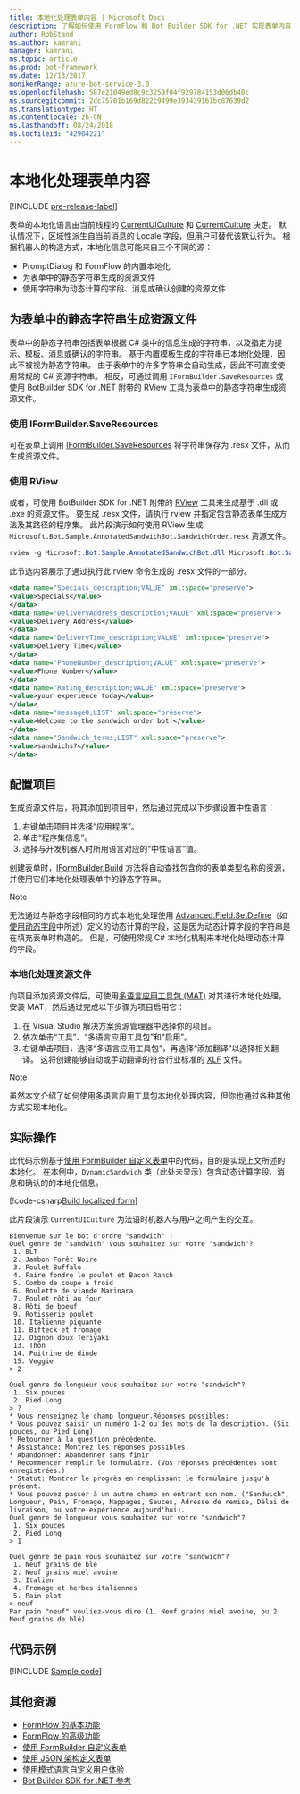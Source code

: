 ```yaml
---
title: 本地化处理表单内容 | Microsoft Docs
description: 了解如何使用 FormFlow 和 Bot Builder SDK for .NET 实现表单内容的本地化。
author: RobStand
ms.author: kamrani
manager: kamrani
ms.topic: article
ms.prod: bot-framework
ms.date: 12/13/2017
monikerRange: azure-bot-service-3.0
ms.openlocfilehash: 587e21049ed8c9c3259f04f929784153d06db40c
ms.sourcegitcommit: 2dc75701b169d822c9499e393439161bc87639d2
ms.translationtype: HT
ms.contentlocale: zh-CN
ms.lasthandoff: 08/24/2018
ms.locfileid: "42904221"
---
```

# <a name="localize-form-content"></a>本地化处理表单内容

[!INCLUDE [pre-release-label](../includes/pre-release-label-v3.md)]

表单的本地化语言由当前线程的 [CurrentUICulture](https://msdn.microsoft.com/en-us/library/system.threading.thread.currentuiculture(v=vs.110).aspx) 和 [CurrentCulture](https://msdn.microsoft.com/en-us/library/system.threading.thread.currentculture(v=vs.110).aspx) 决定。 默认情况下，区域性派生自当前消息的 Locale 字段，但用户可替代该默认行为。 根据机器人的构造方式，本地化信息可能来自三个不同的源：

- PromptDialog 和 FormFlow 的内置本地化
- 为表单中的静态字符串生成的资源文件
- 使用字符串为动态计算的字段、消息或确认创建的资源文件

## <a name="generate-a-resource-file-for-the-static-strings-in-your-form"></a>为表单中的静态字符串生成资源文件

表单中的静态字符串包括表单根据 C# 类中的信息生成的字符串，以及指定为提示、模板、消息或确认的字符串。 基于内置模板生成的字符串已本地化处理，因此不被视为静态字符串。 由于表单中的许多字符串会自动生成，因此不可直接使用常规的 C# 资源字符串。 相反，可通过调用 `IFormBuilder.SaveResources` 或使用 BotBuilder SDK for .NET 附带的 RView 工具为表单中的静态字符串生成资源文件。

### <a name="use-iformbuildersaveresources"></a>使用 IFormBuilder.SaveResources

可在表单上调用 [IFormBuilder.SaveResources][saveResources] 将字符串保存为 .resx 文件，从而生成资源文件。

### <a name="use-rview"></a>使用 RView

或者，可使用 BotBuilder SDK for .NET 附带的 <a href="https://github.com/Microsoft/BotBuilder/tree/master/CSharp/Tools/RView" target="_blank">RView</a> 工具来生成基于 .dll 或 .exe 的资源文件。 要生成 .resx 文件，请执行 rview 并指定包含静态表单生成方法及其路径的程序集。 此片段演示如何使用 RView 生成 `Microsoft.Bot.Sample.AnnotatedSandwichBot.SandwichOrder.resx` 资源文件。 

```csharp
rview -g Microsoft.Bot.Sample.AnnotatedSandwichBot.dll Microsoft.Bot.Sample.AnnotatedSandwichBot.SandwichOrder.BuildForm
```

此节选内容展示了通过执行此 rview 命令生成的 .resx 文件的一部分。

```xml
<data name="Specials_description;VALUE" xml:space="preserve">
<value>Specials</value>
</data>
<data name="DeliveryAddress_description;VALUE" xml:space="preserve">
<value>Delivery Address</value>
</data>
<data name="DeliveryTime_description;VALUE" xml:space="preserve">
<value>Delivery Time</value>
</data>
<data name="PhoneNumber_description;VALUE" xml:space="preserve">
<value>Phone Number</value>
</data>
<data name="Rating_description;VALUE" xml:space="preserve">
<value>your experience today</value>
</data>
<data name="message0;LIST" xml:space="preserve">
<value>Welcome to the sandwich order bot!</value>
</data>
<data name="Sandwich_terms;LIST" xml:space="preserve">
<value>sandwichs?</value>
</data>
```

## <a name="configure-your-project"></a>配置项目

生成资源文件后，将其添加到项目中，然后通过完成以下步骤设置中性语言： 

1. 右键单击项目并选择“应用程序”。
2. 单击“程序集信息”。
3. 选择与开发机器人时所用语言对应的“中性语言”值。

创建表单时，[IFormBuilder.Build][build] 方法将自动查找包含你的表单类型名称的资源，并使用它们本地化处理表单中的静态字符串。 

> [!NOTE]
> 无法通过与静态字段相同的方式本地化处理使用 [Advanced.Field.SetDefine][setDefine]（如[使用动态字段](bot-builder-dotnet-formflow-formbuilder.md#dynamically-define-field-values-confirmations-and-messages)中所述）定义的动态计算的字段，这是因为动态计算字段的字符串是在填充表单时构造的。 但是，可使用常规 C# 本地化机制来本地化处理动态计算的字段。

### <a name="localize-resource-files"></a>本地化处理资源文件 

向项目添加资源文件后，可使用<a href="https://developer.microsoft.com/en-us/windows/develop/multilingual-app-toolkit" target="_blank">多语言应用工具包 (MAT)</a> 对其进行本地化处理。 安装 MAT，然后通过完成以下步骤为项目启用它：

1. 在 Visual Studio 解决方案资源管理器中选择你的项目。
2. 依次单击“工具”、“多语言应用工具包”和“启用”。
3. 右键单击项目，选择“多语言应用工具包”，再选择“添加翻译”以选择相关翻译。 这将创建能够自动或手动翻译的符合行业标准的 <a href="https://en.wikipedia.org/wiki/XLIFF" target="_blank">XLF</a> 文件。

> [!NOTE]
> 虽然本文介绍了如何使用多语言应用工具包本地化处理内容，但你也通过各种其他方式实现本地化。

## <a name="see-it-in-action"></a>实际操作

此代码示例基于[使用 FormBuilder 自定义表单](bot-builder-dotnet-formflow-formbuilder.md)中的代码，目的是实现上文所述的本地化。 在本例中，`DynamicSandwich` 类（此处未显示）包含动态计算字段、消息和确认的的本地化信息。

[!code-csharp[Build localized form](../includes/code/dotnet-formflow-localize.cs#buildLocalizedForm)]

此片段演示 `CurrentUICulture` 为法语时机器人与用户之间产生的交互。

```console
Bienvenue sur le bot d'ordre "sandwich" !
Quel genre de "sandwich" vous souhaitez sur votre "sandwich"?
 1. BLT
 2. Jambon Forêt Noire
 3. Poulet Buffalo
 4. Faire fondre le poulet et Bacon Ranch
 5. Combo de coupe à froid
 6. Boulette de viande Marinara
 7. Poulet rôti au four
 8. Rôti de boeuf
 9. Rotisserie poulet
 10. Italienne piquante
 11. Bifteck et fromage
 12. Oignon doux Teriyaki
 13. Thon
 14. Poitrine de dinde
 15. Veggie
> 2

Quel genre de longueur vous souhaitez sur votre "sandwich"?
 1. Six pouces
 2. Pied Long
> ?
* Vous renseignez le champ longueur.Réponses possibles:
* Vous pouvez saisir un numéro 1-2 ou des mots de la description. (Six pouces, ou Pied Long)
* Retourner à la question précédente.
* Assistance: Montrez les réponses possibles.
* Abandonner: Abandonner sans finir
* Recommencer remplir le formulaire. (Vos réponses précédentes sont enregistrées.)
* Statut: Montrer le progrès en remplissant le formulaire jusqu'à présent.
* Vous pouvez passer à un autre champ en entrant son nom. ("Sandwich", Longueur, Pain, Fromage, Nappages, Sauces, Adresse de remise, Délai de livraison, ou votre expérience aujourd'hui).
Quel genre de longueur vous souhaitez sur votre "sandwich"?
 1. Six pouces
 2. Pied Long
> 1

Quel genre de pain vous souhaitez sur votre "sandwich"?
 1. Neuf grains de blé
 2. Neuf grains miel avoine
 3. Italien
 4. Fromage et herbes italiennes
 5. Pain plat
> neuf
Par pain "neuf" vouliez-vous dire (1. Neuf grains miel avoine, ou 2. Neuf grains de blé)
```

## <a name="sample-code"></a>代码示例

[!INCLUDE [Sample code](../includes/snippet-dotnet-formflow-samples.md)]

## <a name="additional-resources"></a>其他资源

- [FormFlow 的基本功能](bot-builder-dotnet-formflow.md)
- [FormFlow 的高级功能](bot-builder-dotnet-formflow-advanced.md)
- [使用 FormBuilder 自定义表单](bot-builder-dotnet-formflow-formbuilder.md)
- [使用 JSON 架构定义表单](bot-builder-dotnet-formflow-json-schema.md)
- [使用模式语言自定义用户体验](bot-builder-dotnet-formflow-pattern-language.md)
- <a href="/dotnet/api/?view=botbuilder-3.11.0" target="_blank">Bot Builder SDK for .NET 参考</a>

[build]: /dotnet/api/microsoft.bot.builder.formflow.formbuilder-1.build 

[setDefine]: /dotnet/api/microsoft.bot.builder.formflow.advanced.field-1.setdefine

[saveResources]: /dotnet/api/microsoft.bot.builder.formflow.iform-1.saveresources
